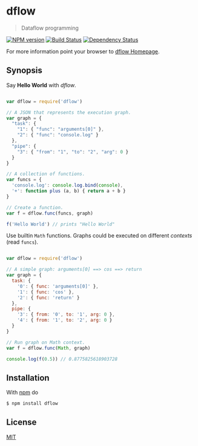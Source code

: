 # dflow

> Dataflow programming

[![NPM version](https://badge.fury.io/js/dflow.png)](http://badge.fury.io/js/dflow) [![Build Status](https://travis-ci.org/fibo/dflow.png?branch=master)](https://travis-ci.org/fibo/dflow.png?branch=master) [![Dependency Status](https://gemnasium.com/fibo/dflow.png)](https://gemnasium.com/fibo/dflow)

For more information point your browser to [dflow Homepage](http://www.g14n.info/dflow).

## Synopsis

Say **Hello World** with *dflow*.

```js

var dflow = require('dflow')

// A JSON that represents the execution graph.
var graph = {
  "task": {
    "1": { "func": "arguments[0]" },
    "2": { "func": "console.log" }
  },
  "pipe": {
    "3": { "from": "1", "to": "2", "arg": 0 }
  }
}

// A collection of functions.
var funcs = {
  'console.log': console.log.bind(console),
  '+': function plus (a, b) { return a + b }
}

// Create a function.
var f = dflow.func(funcs, graph)

f('Hello World') // prints "Hello World"

```

Use builtin `Math` functions. Graphs could be executed on different *contexts* (read `funcs`).

```js

var dflow = require('dflow')

// A simple graph: arguments[0] ==> cos ==> return
var graph = {
  task: {
    '0': { func: 'arguments[0]' },
    '1': { func: 'cos' },
    '2': { func: 'return' }
  },
  pipe: {
    '3': { from: '0', to: '1', arg: 0 },
    '4': { from: '1', to: '2', arg: 0 }
  }
}

// Run graph on Math context.
var f = dflow.func(Math, graph)

console.log(f(0.5)) // 0.8775825618903728

```

## Installation

With [npm](https://npmjs.org/) do

```bash
$ npm install dflow
```

## License

[MIT](http://www.g14n.info/mit-license)

